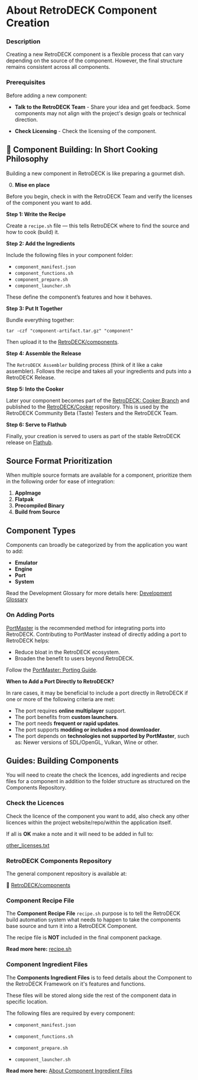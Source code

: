 # About RetroDECK Component Creation

### Description

Creating a new RetroDECK component is a flexible process that can vary depending on the source of the component. However, the final structure remains consistent across all components.

### Prerequisites 

Before adding a new component:

- **Talk to the RetroDECK Team** - Share your idea and get feedback. Some components may not align with the project's design goals or technical direction.

- **Check Licensing** - Check the licensing of the component.


## 🍳 Component Building: In Short Cooking Philosophy

Building a new component in RetroDECK is like preparing a gourmet dish. 

0. **Mise en place**

Before you begin, check in with the RetroDECK Team and verify the licenses of the component you want to add.


**Step 1: Write the Recipe**

Create a `recipe.sh` file — this tells RetroDECK where to find the source and how to cook (build) it.


**Step 2: Add the Ingredients**

Include the following files in your component folder:

- `component_manifest.json`
- `component_functions.sh`
- `component_prepare.sh`
- `component_launcher.sh`

These define the component’s features and how it behaves.



**Step 3: Put It Together**

Bundle everything together:

```
tar -czf "component-artifact.tar.gz" "component"
```

Then upload it to the [RetroDECK/components](https://github.com/RetroDECK/components).


**Step 4: Assemble the Release**

The `RetroDECK Assembler` building process (think of it like a cake assembler). Follows the recipe and takes all your ingredients and puts into a RetroDECK Release.


**Step 5: Into the Cooker**

Later your component becomes part of the [RetroDECK: Cooker Branch](https://github.com/RetroDECK/RetroDECK/tree/cooker) and published to the [RetroDECK/Cooker](https://github.com/RetroDECK/Cooker) repository. This is used by the RetroDECK Community Beta (Taste) Testers and the RetroDECK Team. 


**Step 6: Serve to Flathub**

Finally, your creation is served to users as part of the stable RetroDECK release on [Flathub](https://flathub.org/apps/net.retrodeck.retrodeck).


## Source Format Prioritization

When multiple source formats are available for a component, prioritize them in the following order for ease of integration:

1. **AppImage**
2. **Flatpak**
3. **Precompiled Binary**
4. **Build from Source**

## Component Types

Components can broadly be categorized by from the application you want to add:

- **Emulator**
- **Engine**
- **Port**
- **System**

Read the Development Glossary for more details here: [Development Glossary](../development-glossary.md) 

### On Adding Ports

[PortMaster](https://portmaster.games/) is the recommended method for integrating ports into RetroDECK. Contributing to PortMaster instead of directly adding a port to RetroDECK helps:

- Reduce bloat in the RetroDECK ecosystem.
- Broaden the benefit to users beyond RetroDECK.

Follow the [PortMaster: Porting Guide](https://portmaster.games/porting.html).

**When to Add a Port Directly to RetroDECK?**

In rare cases, it may be beneficial to include a port directly in RetroDECK if one or more of the following criteria are met:

- The port requires **online multiplayer** support.
- The port benefits from **custom launchers**.
- The port needs **frequent or rapid updates**.
- The port supports **modding or includes a mod downloader**.
- The port depends on **technologies not supported by PortMaster**, such as: Newer versions of SDL/OpenGL, Vulkan, Wine or other.

## Guides: Building Components

You will need to create the check the licences, add ingredients and recipe files for a component in addition to the folder structure as structured on the Components Repository.

### Check the Licences

Check the licence of the component you want to add, also check any other licences within the project website/repo/within the application itself. 

If all is **OK** make a note and it will need to be added in full to:

[other_licenses.txt](https://github.com/RetroDECK/RetroDECK/blob/main/other_licenses.txt) 


### RetroDECK Components Repository

The general component repository is available at:

🔗 [RetroDECK/components](https://github.com/RetroDECK/components)

### Component Recipe File

The **Component Recipe File** `recipe.sh` purpose is to tell the RetroDECK build automation system what needs to happen to take the components base source and turn it into a RetroDECK Component.

The recipe file is **NOT** included in the final component package. 

**Read more here:** [recipe.sh](component-recipe.md)

### Component Ingredient Files

The **Components Ingredient Files** is to feed details about the Component to the RetroDECK Framework on it's features and functions.

These files will be stored along side the rest of the component data in specific location.

The following files are required by every component:

- `component_manifest.json`

- `component_functions.sh` 

- `component_prepare.sh`

- `component_launcher.sh`

**Read more here:** [About Component Ingredient Files](about-component-ingredient-files.md)
